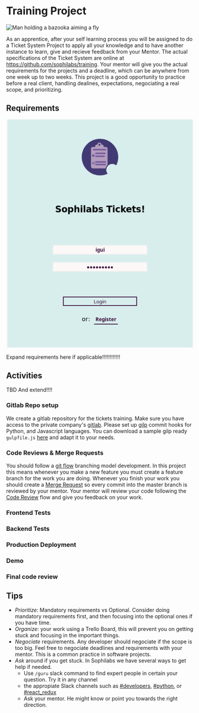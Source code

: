# Training Project

![Man holding a bazooka aiming a fly](https://d2wlcd8my7k9h4.cloudfront.net/static/figures/technology.jpg)

As an apprentice, after your self learning process you will be assigned to do a Ticket System Project to apply all your knowledge and to have another instance to learn, give and recieve feedback from your Mentor. The actual specifications of the Ticket System are online at https://github.com/sophilabs/training. Your mentor will give you the actual requirements for the projects and a deadline, which can be anywhere from one week up to two weeks. This project is a good opportunity to practice before a real client, handling dealines, expectations, negociating a real scope, and prioritizing.

## Requirements

![Ticket system screenshots](tickets.png)

Expand requirements here if applicable!!!!!!!!!!!!

## Activities

TBD And extend!!!!

### Gitlab Repo setup
We create a gitlab repository for the tickets training. Make sure you have access to the private company's [gitlab](https://git.sophilabs.io/). Please set up [gilp](https://sophilabs.co/blog/gulp-and-commit-hooks-gilp) commit hooks for Python, and Javascript languages. You can download a sample gilp ready `gulpfile.js` [here](https://github.com/sophilabs/gilp/blob/master/examples/full.js) and adapt it to your needs.

### Code Reviews & Merge Requests
You should follow a [git flow](http://nvie.com/posts/a-successful-git-branching-model/)  branching model development. In this project this means whenever you make a new feature you must create a feature branch for the work you are doing. Whenever you finish your work you should create a [Merge Request](https://docs.gitlab.com/ee/gitlab-basics/add-merge-request.html) so every commit into the master branch is reviewed by your mentor. Your mentor will review your code following the [Code Review](https://sophilabs.co/playbook/#code-reviews) flow and give you feedback on your work.
### Frontend Tests

### Backend Tests

### Production Deployment

### Demo

### Final code review

## Tips

* *Prioritize*: Mandatory requirements vs Optional. Consider doing mandatory requirements first, and then focusing into the optional ones if you have time.
* *Organize*: your work using a Trello Board, this will prevent you on getting stuck and focusing in the important things.
* *Negociate* requirements. Any developer should negociate if the scope is too big. Feel free to negociate deadlines and requirements with your mentor. This is a common practice in software projects.
* *Ask* around if you get stuck. In Sophilabs we have several ways to get help if needed.
    * Use `/guru` slack command to find expert people in certain your question. Try it in any channel
    *  the appropiate Slack channels such as [#developers](https://sophilabs.slack.com/messages/developers), [#python](https://sophilabs.slack.com/messages/python), or [#react_redux](https://sophilabs.slack.com/messages/react_redux)
    * Ask your mentor. He might know or point you towards the right direction.
